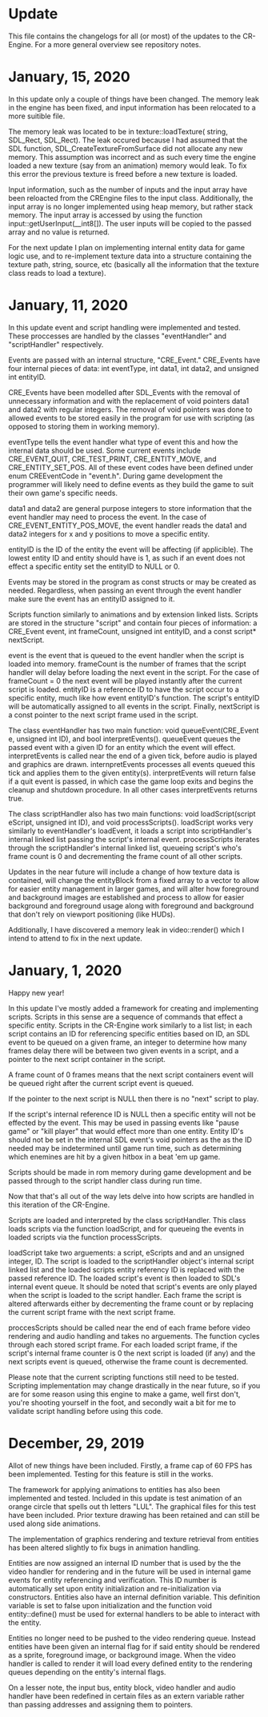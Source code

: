# Update
 This file contains the changelogs for all (or most) of the
 updates to the CR-Engine. For a more general overview see
 repository notes.
 
# January, 15, 2020
 In this update only a couple of things have been changed.
 The memory leak in the engine has been fixed, and input
 information has been relocated to a more suitible file.
 
 The memory leak was located to be in texture::loadTexture(
 string, SDL_Rect, SDL_Rect). The leak occured because I
 had assumed that the SDL function, SDL_CreateTextureFromSurface
 did not allocate any new memory. This assumption was incorrect
 and as such every time the engine loaded a new texture (say from
 an animation) memory would leak. To fix this error the previous
 texture is freed before a new texture is loaded.
 
 Input information, such as the number of inputs and the input
 array have been reloacted from the CREngine files to the input
 class. Additionally, the input array is no longer implemented
 using heap memory, but rather stack memory. The input array is
 accessed by using the function input::getUserInput(__int8[]).
 The user inputs will be copied to the passed array and no
 value is returned.
 
 For the next update I plan on implementing internal entity data
 for game logic use, and to re-implement texture data into a
 structure containing the texture path, string, source, etc
 (basically all the information that the texture class reads
 to load a texture).
 
# January, 11, 2020
 In this update event and script handling were implemented
 and tested. These proccesses are handled by the classes
 "eventHandler" and "scriptHandler" respectively.
 
 Events are passed with an internal structure, "CRE_Event."
 CRE_Events have four internal pieces of data: int
 eventType, int data1, int data2, and unsigned int
 entityID.
 
 CRE_Events have been modelled after SDL_Events
 with the removal of unnecessary information and with the
 replacement of void pointers data1 and data2 with regular
 integers. The removal of void pointers was done to allowed
 events to be stored easily in the program for use with
 scripting (as opposed to storing them in working memory).
 
 eventType tells the event handler what type of event this
 and how the internal data should be used. Some current
 events include CRE_EVENT_QUIT, CRE_TEST_PRINT,
 CRE_ENTITY_MOVE, and CRE_ENTITY_SET_POS. All of these
 event codes have been defined under enum CREEventCode in
 "event.h". During game development the programmer will
 likely need to define events as they build the game to
 suit their own game's specific needs.
 
 data1 and data2 are general purpose integers to store
 information that the event handler may need to process
 the event. In the case of CRE_EVENT_ENTITY_POS_MOVE, the
 event handler reads the data1 and data2 integers for x 
 and y positions to move a specific entity.
 
 entityID is the ID of the entity the event will be
 affecting (if applicible). The lowest entity ID and entity
 should have is 1, as such if an event does not effect a
 specific entity set the entityID to NULL or 0.
 
 Events may be stored in the program as const structs or
 may be created as needed. Regardless, when passing an
 event through the event handler make sure the event has
 an entityID assigned to it.
 
 Scripts function similarly to animations and by extension
 linked lists. Scripts are stored in the structure "script"
 and contain four pieces of information: a CRE_Event event,
 int frameCount, unsigned int entityID, and a const script*
 nextScript.
 
 event is the event that is queued to the event handler
 when the script is loaded into memory. frameCount is the
 number of frames that the script handler will delay before
 loading the next event in the script. For the case of
 frameCount = 0 the next event will be played instantly
 after the current script is loaded. entityID is a
 reference ID to have the script occur to a specific
 entity, much like how event entityID's function. The
 script's entityID will be automatically assigned to all
 events in the script. Finally, nextScript is a const
 pointer to the next script frame used in the script.
 
 The class eventHandler has two main function: void
 queueEvent(CRE_Event e, unsigned int ID), and bool
 interpretEvents(). queueEvent queues the passed event
 with a given ID for an entity which the event will
 effect. interpretEvents is called near the end of a given
 tick, before audio is played and graphics are drawn.
 internpretEvents processes all events queued this tick
 and applies them to the given entity(s). interpretEvents
 will return false if a quit event is passed, in which
 case the game loop exits and begins the cleanup and
 shutdown procedure. In all other cases interpretEvents
 returns true.
 
 The class scriptHandler also has two main functions: void
 loadScript(script eScript, unsigned int ID), and void 
 processScripts(). loadScript works very similarly to
 eventHandler's loadEvent, it loads a script into
 scriptHandler's internal linked list passing the script's
 internal event. processScripts iterates through the
 scriptHandler's internal linked list, queueing script's
 who's frame count is 0 and decrementing the frame count
 of all other scripts.
 
 Updates in the near future will include a change of how
 texture data is contained, will change the entityBlock
 from a fixed array to a vector to allow for easier entity
 management in larger games, and will alter how foreground
 and background images are established and process to allow
 for easier background and foreground usage along with
 foreground and background that don't rely on viewport
 positioning (like HUDs).
 
 Additionally, I have discovered a memory leak in
 video::render() which I intend to attend to fix in the next
 update.
 
# January, 1, 2020
 Happy new year!
 
 In this update I've mostly added a framework for creating
 and implementing scripts. Scripts in this sense are a
 sequence of commands that effect a specific entity.
 Scripts in the CR-Engine work similarly to a list list;
 in each script contains an ID for referencing specific
 entities based on ID, an SDL event to be queued on a given
 frame, an integer to determine how many frames delay there
 will be between two given events in a script, and a
 pointer to the next script container in the script.
 
 A frame count of 0 frames means that the next script
 containers event will be queued right after the current
 script event is queued. 
 
 If the pointer to the next script is NULL then there is no
 "next" script to play.
 
 If the script's internal reference ID is NULL then a
 specific entity will not be effected by the event. This
 may be used in passing events like "pause game" or
 "kill player" that would effect more than one entity.
 Entity ID's should not be set in the internal SDL event's
 void pointers as the as the ID needed may be indetermined
 until game run time, such as determining which enemines
 are hit by a given hitbox in a beat 'em up game.
 
 Scripts should be made in rom memory during game
 development and be passed through to the script handler
 class during run time.
 
 Now that that's all out of the way lets delve into how
 scripts are handled in this iteration of the CR-Engine.
 
 Scripts are loaded and interpreted by the class
 scriptHandler. This class loads scripts via the function
 loadScript, and for queueing the events in loaded scripts
 via the function processScripts.
 
 loadScript take two arguements: a script, eScripts and and
 an unsigned integer, ID. The script is loaded to the
 scriptHandler object's internal script linked list and the
 loaded scripts entity referency ID is replaced with the
 passed reference ID. The loaded script's event is then
 loaded to SDL's internal event queue. It should be noted
 that script's events are only played when the script is
 loaded to the script handler. Each frame the script is
 altered afterwards either by decrementing the frame count
 or by replacing the current script frame with the next
 script frame.
 
 proccesScripts should be called near the end of each frame
 before video rendering and audio handling and takes no
 arguements. The function cycles through each stored script
 frame. For each loaded script frame, if the script's
 internal frame counter is 0 the next script is loaded (if
 any) and the next scripts event is queued, otherwise the
 frame count is decremented.
 
 Please note that the current scripting functions still
 need to be tested. Scripting implementation may change
 drastically in the near future, so if you are for some
 reason using this engine to make a game, well first don't,
 you're shooting yourself in the foot, and secondly wait a
 bit for me to validate script handling before using this
 code.
 
 
# December, 29, 2019
 Allot of new things have been included. Firstly, a frame
 cap of 60 FPS has been implemented. Testing for this
 feature is still in the works.
 
 The framework for applying animations to entities has also
 been implemented and tested. Included in this update is 
 test animation of an orange circle that spells out th
 letters "LUL". The graphical files for this test have been
 included. Prior texture drawing has been retained and can
 still be used along side animations.
 
 The implementation of graphics rendering and texture
 retrieval from entities has been altered slightly to fix
 bugs in animation handling.
 
 Entities are now assigned an internal ID number that is
 used by the the video handler for rendering and in the
 future will be used in internal game events for entity
 referencing and verification. This ID number is
 automatically set upon entity initialization and
 re-initialization via constructors. Entities also have an
 internal definition variable. This definition variable
 is set to false upon initialization and the function
 void entity::define() must be used for external handlers
 to be able to interact with the entity.
 
 Entities no longer need to be pushed to the video
 rendering queue. Instead entities have been given an
 internal flag for if said entity should be rendered as a
 sprite, foreground image, or background image. When the
 video handler is called to render it will load every
 defined entity to the rendering queues depending on the
 entity's internal flags.
 
 On a lesser note, the input bus, entity block, video handler
 and audio handler have been redefined in certain files as an
 extern variable rather than passing addresses and assigning
 them to pointers.